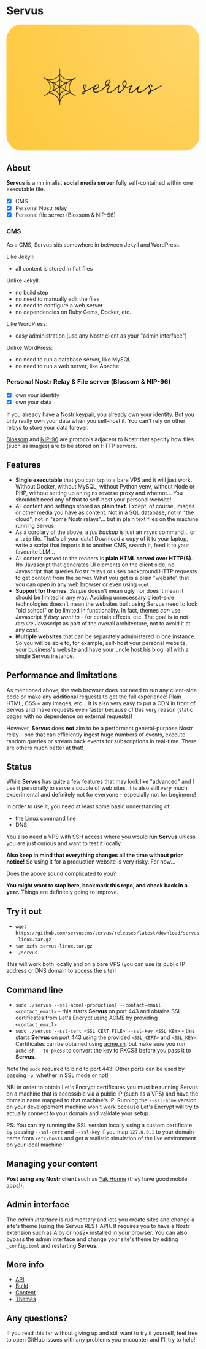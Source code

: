 # Servus

![logo](https://github.com/servus-social/servus/blob/master/logo.png?raw=true)

## About

**Servus** is a minimalist **social media server** fully self-contained within one executable file.

- [x] CMS
- [x] Personal Nostr relay
- [x] Personal file server (Blossom & NIP-96)

### CMS

As a CMS, Servus sits somewhere in between Jekyll and WordPress.

Like Jekyll:
 * all content is stored in flat files

Unlike Jekyll:
 * no build step
 * no need to manually edit the files
 * no need to configure a web server
 * no dependencies on Ruby Gems, Docker, etc.

Like WordPress:
 * easy administration (use any Nostr client as your "admin interface")

Unlike WordPress:
 * no need to run a database server, like MySQL
 * no need to run a web server, like Apache

### Personal Nostr Relay & File server (Blossom & NIP-96)

 - [x] own your identity
 - [x] own your data

If you already have a Nostr keypair, you already own your identity. But you only really own your data when you self-host it. You can't rely on other relays to store your data forever.

[Blossom](https://github.com/hzrd149/blossom) and [NIP-96](https://github.com/nostr-protocol/nips/blob/master/96.md) are protocols adjacent to Nostr that specify how files (such as images) are to be stored on HTTP servers.

## Features

* **Single executable** that you can `scp` to a bare VPS and it will just work. Without Docker, without MySQL, without Python venv, without Node or PHP, without setting up an nginx reverse proxy and whatnot... You shouldn't need any of that to self-host your personal website!
* All content and settings stored as **plain text**. Except, of course, images or other media you have as content. Not in a SQL database, not in "the cloud", not in "some Nostr relays"... but in plain text files on the machine running Servus.
* As a corolary of the above, a *full backup* is just an `rsync` command... or a `.zip` file. That's all your data! Download a copy of it to your laptop, write a script that imports it to another CMS, search it, feed it to your favourite LLM...
* All content served to the readers is **plain HTML served over HTTP(S)**. No Javascript that generates UI elements on the client side, no Javascript that queries Nostr relays or uses background HTTP requests to get content from the server. What you get is a plain "website" that you can open in any web browser or even using `wget`.
* **Support for themes**. *Simple* doesn't mean ugly nor does it mean it should be limited in any way. Avoiding unnecessary client-side technologies doesn't mean the websites built using Servus need to look "old school" or be limited in functionality. In fact, themes *can* use Javascript *if they want to* - for certain effects, etc. The goal is to not *require* Javascript as part of the overall architecture, not to avoid it at any cost.
* **Multiple websites** that can be separately administered in one instance. So you will be able to, for example, self-host your personal website, your business's website and have your uncle host his blog, all with a single Servus instance.

## Performance and limitations

As mentioned above, the web browser does not need to run any client-side code or make any additional requests to get the full experience! Plain HTML, CSS + any images, etc... It is also very easy to put a CDN in front of Servus and make requests even faster because of this very reason (static pages with no dependence on external requests)!

However, **Servus** does **not** aim to be a performant general-purpose Nostr relay - one that can efficiently ingest huge numbers of events, execute random queries or stream back events for subscriptions in real-time. There are others much better at that!

## Status

While **Servus** has quite a few features that may look like "advanced" and I use it personally to serve a couple of web sites, it is also still very much experimental and definitely not for everyone - especially not for beginners!

In order to use it, you need at least some basic understanding of:

* the Linux command line
* DNS

You also need a VPS with SSH access where you would run **Servus** unless you are just curious and want to test it locally.

**Also keep in mind that everything changes all the time without prior notice!** So using it for a production website is very risky. For now...

Does the above sound complicated to you?

**You might want to stop here, bookmark this repo, and check back in a year.** Things are definitely going to improve.

## Try it out

 * `wget https://github.com/servuscms/servus/releases/latest/download/servus-linux.tar.gz`
 * `tar xzfv servus-linux.tar.gz`
 * `./servus`

This will work both locally and on a bare VPS (you can use its public IP address or DNS domain to access the site)!

## Command line

* `sudo ./servus --ssl-acme[-production] --contact-email <contact_email>` - this starts **Servus** on port 443 and obtains SSL certificates from Let's Encrypt using ACME by providing `<contact_email>`
* `sudo ./servus --ssl-cert <SSL_CERT_FILE> --ssl-key <SSL_KEY>` - this starts **Servus** on port 443 using the provided `<SSL_CERT>` and `<SSL_KEY>`. Certificates can be obtained using [acme.sh](https://github.com/acmesh-official/acme.sh), but make sure you run `acme.sh --to-pkcs8` to convert the key to PKCS8 before you pass it to **Servus**.

Note the `sudo` required to bind to port 443! Other ports can be used by passing `-p`, whether in SSL mode or not!

NB: in order to obtain Let's Encrypt certificates you must be running Servus on a machine that is accessible via a public IP (such as a VPS) and have the domain name mapped to that machine's IP. Running the `--ssl-acme` version on your developement machine won't work because Let's Encrypt will try to actually connect to your domain and validate your setup.

PS: You can try running the SSL version locally using a custom certificate by passing `--ssl-cert` and `--ssl-key` if you map `127.0.0.1` to your domain name from `/etc/hosts` and get a realistic simulation of the live environment on your local machine!

## Managing your content

**Post using any Nostr client** such as [YakiHonne](https://yakihonne.com/) (they have good mobile apps!).

## Admin interface

The *admin interface* is rudimentary and lets you create sites and change a site's theme (using the Servus REST API). It requires you to have a Nostr extension such as [Alby](https://getalby.com/) or [nos2x](https://github.com/fiatjaf/nos2x) installed in your browser. You can also bypass the admin interface and change your site's theme by editing `_config.toml` and restarting **Servus**.

## More info

* [API](https://github.com/servus-social/servus/blob/master/docs/api.md)
* [Build](https://github.com/servus-social/servus/blob/master/docs/build.md)
* [Content](https://github.com/servus-social/servus/blob/master/docs/content.md)
* [Themes](https://github.com/servus-social/servus/blob/master/docs/themes.md)

## Any questions?

If you read this far without giving up and still want to try it yourself, feel free to open GitHub issues with any problems you encounter and I'll try to help!
